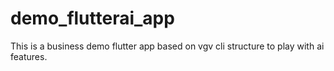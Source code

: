 # demo_flutterai_app
This is a business demo flutter app based on vgv cli structure to play with ai features.

